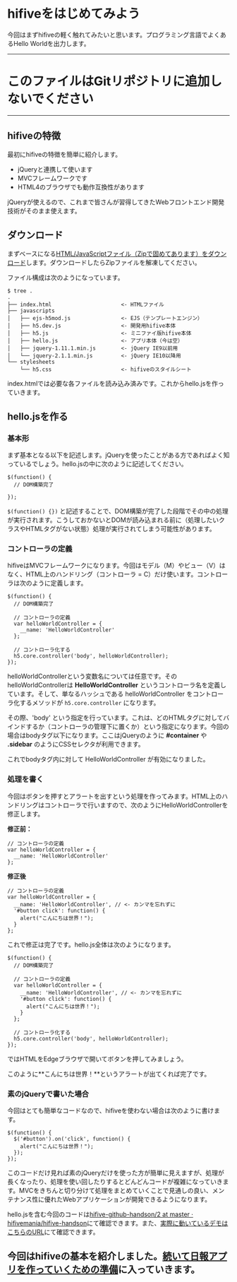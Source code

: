 # hifiveをはじめてみよう

今回はまずhifiveの軽く触れてみたいと思います。プログラミング言語でよくあるHello Worldを出力します。

----

# このファイルはGitリポジトリに追加しないでください

----

## hifiveの特徴

最初にhifiveの特徴を簡単に紹介します。

- jQueryと連携して使います
- MVCフレームワークです
- HTML4のブラウザでも動作互換性があります

jQueryが使えるので、これまで皆さんが習得してきたWebフロントエンド開発技術がそのまま使えます。

## ダウンロード

まずベースになる[HTML/JavaScriptファイル（Zipで固めてあります）をダウンロード](https://github.com/hifivemania/hifive-github-handson/raw/master/2.zip)します。ダウンロードしたらZipファイルを解凍してください。

ファイル構成は次のようになっています。

```
$ tree .
.
├── index.html                      <- HTMLファイル
├── javascripts
│   ├── ejs-h5mod.js                <- EJS（テンプレートエンジン） 
│   ├── h5.dev.js                   <- 開発用hifive本体
│   ├── h5.js                       <- ミニファイ版hifive本体
│   ├── hello.js                    <- アプリ本体（今は空） 
│   ├── jquery-1.11.1.min.js        <- jQuery IE9以前用
│   └── jquery-2.1.1.min.js         <- jQuery IE10以降用
└── stylesheets
    └── h5.css                      <- hifiveのスタイルシート
```

index.htmlでは必要な各ファイルを読み込み済みです。これからhello.jsを作っていきます。

## hello.jsを作る

### 基本形

まず基本となる以下を記述します。jQueryを使ったことがある方であればよく知っているでしょう。hello.jsの中に次のように記述してください。

```
$(function() {
  // DOM構築完了
  
});
```

`$(function() {})` と記述することで、DOM構築が完了した段階でその中の処理が実行されます。こうしておかないとDOMが読み込まれる前に（処理したいクラスやHTMLタグがない状態）処理が実行されてしまう可能性があります。

### コントローラの定義

hifiveはMVCフレームワークになります。今回はモデル（M）やビュー（V）はなく、HTML上のハンドリング（コントローラ = C）だけ使います。コントローラは次のように定義します。

```
$(function() {
  // DOM構築完了
  
  // コントローラの定義
  var helloWorldController = {
    __name: 'HelloWorldController'
  };

  // コントローラ化する
  h5.core.controller('body', helloWorldController);
});
```

helloWorldControllerという変数名については任意です。そのhelloWorldControllerは **HelloWorldController** というコントローラ名を定義しています。そして、単なるハッシュである helloWorldController をコントローラ化するメソッドが `h5.core.controller` になります。

その際、'body' という指定を行っています。これは、どのHTMLタグに対してバインドするか（コントローラの管理下に置くか）という指定になります。今回の場合はbodyタグ以下になります。ここはjQueryのように **#container** や **.sidebar** のようにCSSセレクタが利用できます。

これでbodyタグ内に対して HelloWorldController が有効になりました。

### 処理を書く

今回はボタンを押すとアラートを出すという処理を作ってみます。HTML上のハンドリングはコントローラで行いますので、次のようにHelloWorldControllerを修正します。

**修正前：**

```
// コントローラの定義
var helloWorldController = {
  __name: 'HelloWorldController'
};
```

**修正後**

```
// コントローラの定義
var helloWorldController = {
  __name: 'HelloWorldController', // <- カンマを忘れずに
  '#button click': function() {
    alert("こんにちは世界！");
  }
};
```

これで修正は完了です。hello.js全体は次のようになります。

```
$(function() {
  // DOM構築完了
  
  // コントローラの定義
  var helloWorldController = {
    __name: 'HelloWorldController', // <- カンマを忘れずに
    '#button click': function() {
      alert("こんにちは世界！");
    }
  };
  
  // コントローラ化する
  h5.core.controller('body', helloWorldController);  
});
```

ではHTMLをEdgeブラウザで開いてボタンを押してみましょう。

このように**こんにちは世界！**というアラートが出てくれば完了です。

### 素のjQueryで書いた場合

今回はとても簡単なコードなので、hifiveを使わない場合は次のように書けます。

```
$(function() {
  $('#button').on('click', function() {
    alert("こんにちは世界！");
  });
});
```

このコードだけ見れば素のjQueryだけを使った方が簡単に見えますが、処理が長くなったり、処理を使い回したりするとどんどんコードが複雑になっていきます。MVCをきちんと切り分けて処理をまとめていくことで見通しの良い、メンテナンス性に優れたWebアプリケーションが開発できるようになります。

hello.jsを含む今回のコードは[hifive-github-handson/2 at master · hifivemania/hifive-handson](https://github.com/hifivemania/hifive-github-handson/tree/master/2)にて確認できます。また、[実際に動いているデモはこちらのURL](https://hifivemania.github.io/hifive-github-handson/2/)にて確認できます。

## 今回はhifiveの基本を紹介しました。[続いて日報アプリを作っていくための準備](./3.md)に入っていきます。
